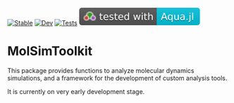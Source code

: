 [![Stable](https://img.shields.io/badge/docs-stable-blue.svg)](https://m3g.github.io/MolSimToolkit.jl/stable)
[![Dev](https://img.shields.io/badge/docs-dev-blue.svg)](https://m3g.github.io/MolSimToolkit.jl/dev)
[![Tests](https://img.shields.io/badge/build-passing-green)](https://github.com/m3g/MolSimToolkit.jl/actions)
[![Aqua QA](https://raw.githubusercontent.com/JuliaTesting/Aqua.jl/master/badge.svg)](https://github.com/JuliaTesting/Aqua.jl)

# MolSimToolkit

This package provides functions to analyze molecular dynamics simulations, and a framework for the development of custom
analysis tools.

It is currently on very early development stage.





